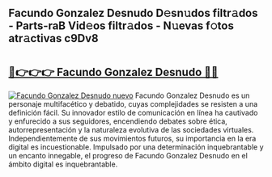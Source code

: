 ## Facundo Gonzalez Desnudo D𝚎sn𝚞dos filtr𝚊dos - Parts-raB Vid𝚎os filtr𝚊dos - N𝚞evas f𝚘tos atr𝚊ctivas c9Dv8

# <h2><a href="http://mb2fe0n.tromn.icu/?c=Facundo+Gonzalez+Desnudo">🔗👉👉👉 Facundo Gonzalez Desnudo 🔗🔗</a></h2>

[![Facundo Gonzalez Desnudo nuevo](https://i.imgur.com/pEAQMta.gif)](http://mb2fe0n.tromn.icu/?c=Facundo+Gonzalez+Desnudo)
Facundo Gonzalez Desnudo es un personaje multifacético y debatido, cuyas complejidades se resisten a una definición fácil.  Su innovador estilo de comunicación en línea ha cautivado y enfurecido a sus seguidores, encendiendo debates sobre ética, autorrepresentación y la naturaleza evolutiva de las sociedades virtuales. Independientemente de sus movimientos futuros, su importancia en la era digital es incuestionable. Impulsado por una determinación inquebrantable y un encanto innegable, el progreso de Facundo Gonzalez Desnudo en el ámbito digital es inquebrantable.
